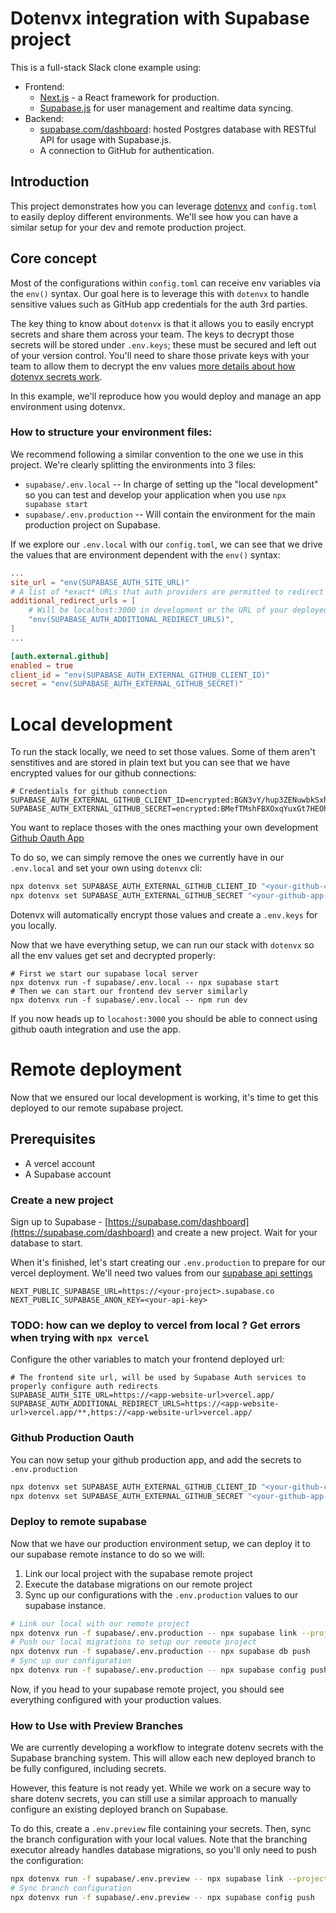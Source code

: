 # Dotenvx integration with Supabase project

This is a full-stack Slack clone example using:

- Frontend:
  - [Next.js](https://github.com/vercel/next.js) - a React framework for production.
  - [Supabase.js](https://supabase.com/docs/library/getting-started) for user management and realtime data syncing.
- Backend:
  - [supabase.com/dashboard](https://supabase.com/dashboard/): hosted Postgres database with RESTful API for usage with Supabase.js.
  - A connection to GitHub for authentication.

## Introduction

This project demonstrates how you can leverage [dotenvx](https://dotenvx.com/) and `config.toml` to easily deploy different
environments. We'll see how you can have a similar setup for your dev and remote production project.

## Core concept

Most of the configurations within `config.toml` can receive env variables via the `env()` syntax. Our goal here is to leverage
this with `dotenvx` to handle sensitive values such as GitHub app credentials for the auth 3rd parties.

The key thing to know about `dotenvx` is that it allows you to easily encrypt secrets and share them across your team.
The keys to decrypt those secrets will be stored under `.env.keys`; these must be secured and left out of your version control.
You'll need to share those private keys with your team to allow them to decrypt the env values [more details about how dotenvx secrets work](https://dotenvx.com/encryption).

In this example, we'll reproduce how you would deploy and manage an app environment using dotenvx.

### How to structure your environment files:

We recommend following a similar convention to the one we use in this project.
We're clearly splitting the environments into 3 files:

- `supabase/.env.local` -- In charge of setting up the "local development" so you can test and develop your application when you use `npx supabase start`
- `supabase/.env.production` -- Will contain the environment for the main production project on Supabase.

If we explore our `.env.local` with our `config.toml`, we can see that we drive the values that are environment
dependent with the `env()` syntax:

```toml
...
site_url = "env(SUPABASE_AUTH_SITE_URL)"
# A list of *exact* URLs that auth providers are permitted to redirect to post authentication.
additional_redirect_urls = [
    # Will be localhost:3000 in development or the URL of your deployed app in production.
    "env(SUPABASE_AUTH_ADDITIONAL_REDIRECT_URLS)",
]
...

[auth.external.github]
enabled = true
client_id = "env(SUPABASE_AUTH_EXTERNAL_GITHUB_CLIENT_ID)"
secret = "env(SUPABASE_AUTH_EXTERNAL_GITHUB_SECRET)"
```

# Local development

To run the stack locally, we need to set those values. Some of them aren't senstitives and are stored in plain text
but you can see that we have encrypted values for our github connections:

```supabase/.env.local
# Credentials for github connection
SUPABASE_AUTH_EXTERNAL_GITHUB_CLIENT_ID=encrypted:BGN3vY/hup3ZENuwbkSxhL9TI7QvGH24HyPS9nd/oaZSQMmuDPS+Y1IJKPCsi38BSxxcHEUh09I9jp75nUuslXjHWs+y9p4OLIUPcUBAYlPTKvPrxkn3MLzJ0WxdvukWlzMosSZfUdMtYpze3GnU9UEDG0+O
SUPABASE_AUTH_EXTERNAL_GITHUB_SECRET=encrypted:BMefTMshFBXOxqYuxGt7HEOhVM1C0tySmX/Wl23nRe0Bm1aiMuzfFIBqUDd21jM2hqnEUJgaOQ6HJSFEJt/iXBWUvqz2aedTUbELTyuCZKNCQWF2cAAOYqipaoFKIODCqGwULhYFD31G0y0WlJWXOB0IAwyhACJu7y4nvsZmuZ8yNvASHP5Blho=
```

You want to replace thoses with the ones macthing your own development [Github Oauth App](https://docs.github.com/en/apps/oauth-apps/building-oauth-apps/creating-an-oauth-app)

To do so, we can simply remove the ones we currently have in our `.env.local` and set your own using `dotenvx` cli:

```bash
npx dotenvx set SUPABASE_AUTH_EXTERNAL_GITHUB_CLIENT_ID "<your-github-client-id>" -f supabase/.env.local
npx dotenvx set SUPABASE_AUTH_EXTERNAL_GITHUB_SECRET "<your-github-app-secret>" -f supabase/.env.local
```

Dotenvx will automatically encrypt those values and create a `.env.keys` for you locally.

Now that we have everything setup, we can run our stack with `dotenvx` so all the env values get set and decrypted properly:

```
# First we start our supabase local server
npx dotenvx run -f supabase/.env.local -- npx supabase start
# Then we can start our frontend dev server similarly
npx dotenvx run -f supabase/.env.local -- npm run dev
```

If you now heads up to `locahost:3000` you should be able to connect using github oauth integration and use the app.

# Remote deployment

Now that we ensured our local development is working, it's time to get this deployed to our remote supabase project.

## Prerequisites

- A vercel account
- A Supabase account

### Create a new project

Sign up to Supabase - [https://supabase.com/dashboard](https://supabase.com/dashboard) and create a new project. Wait for your database to start.

When it's finished, let's start creating our `.env.production` to
prepare for our vercel deployment. We'll need two values from our [supabase api settings](https://supabase.com/dashboard/project/_/settings/api)

```supabase/.env.production
NEXT_PUBLIC_SUPABASE_URL=https://<your-project>.supabase.co
NEXT_PUBLIC_SUPABASE_ANON_KEY=<your-api-key>
```

### TODO: how can we deploy to vercel from local ? Get errors when trying with `npx vercel`

Configure the other variables to match your frontend deployed url:

```
# The frontend site url, will be used by Supabase Auth services to properly configure auth redirects
SUPABASE_AUTH_SITE_URL=https://<app-website-url>vercel.app/
SUPABASE_AUTH_ADDITIONAL_REDIRECT_URLS=https://<app-website-url>vercel.app/**,https://<app-website-url>vercel.app/
```

### Github Production Oauth

You can now setup your github production app, and add the secrets to `.env.production`

```bash
npx dotenvx set SUPABASE_AUTH_EXTERNAL_GITHUB_CLIENT_ID "<your-github-client-id>" -f supabase/.env.production
npx dotenvx set SUPABASE_AUTH_EXTERNAL_GITHUB_SECRET "<your-github-app-secret>" -f supabase/.env.production
```

### Deploy to remote supabase

Now that we have our production environment setup, we can deploy it to our supabase
remote instance to do so we will:

1. Link our local project with the supabase remote project
2. Execute the database migrations on our remote project
3. Sync up our configurations with the `.env.production` values to our supabase instance.

```bash
# Link our local with our remote project
npx dotenvx run -f supabase/.env.production -- npx supabase link --project-ref ttaksszuncbizcfomjje
# Push our local migrations to setup our remote project
npx dotenvx run -f supabase/.env.production -- npx supabase db push
# Sync up our configuration
npx dotenvx run -f supabase/.env.production -- npx supabase config push
```

Now, if you head to your supabase remote project, you should see everything
configured with your production values.

### How to Use with Preview Branches

We are currently developing a workflow to integrate dotenv secrets with the Supabase branching system. This will allow each new deployed branch to be fully configured, including secrets.

However, this feature is not ready yet. While we work on a secure way to share dotenv secrets, you can still use a similar approach to manually configure an existing deployed branch on Supabase.

To do this, create a `.env.preview` file containing your secrets. Then, sync the branch configuration with your local values. Note that the branching executor already handles database migrations, so you'll only need to push the configuration:

```bash
npx dotenvx run -f supabase/.env.preview -- npx supabase link --project-ref <branch-ref>
# Sync branch configuration
npx dotenvx run -f supabase/.env.preview -- npx supabase config push
```
